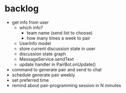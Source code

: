# backlog
* get info from user
    * which info?
        * team name (send list to choose)
        * how many times a week to pair
    * UserInfo model
    * store current discussion state in user
    * discussion state graph
    * MessageService.sendText
    * update handler in PairBot.onUpdate()
* command to generate pair and send to chat
* schedule generate pair weekly
* set preferred time
* remind about pair-programming session in N minutes
